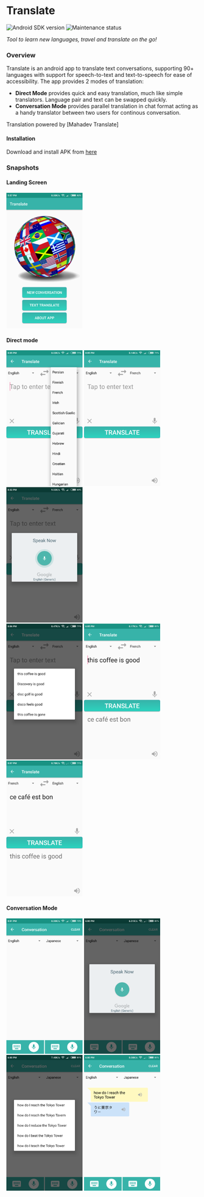 # Translate

![Android SDK version](https://img.shields.io/badge/Android%20SDK-%20%3E%3D%2021-blue.svg)
![Maintenance status](https://img.shields.io/badge/Maintained%3F-no-red.svg?label=maintained)

*Tool to learn new languages, travel and translate on the go!*

### Overview

Translate is an android app to translate text conversations, supporting 90+ languages with support for speech-to-text and text-to-speech for ease of accessibility.
The app provides 2 modes of translation: 

- **Direct Mode** provides quick and easy translation, much like simple translators. Language pair and text can be swapped quickly.
- **Conversation Mode** provides parallel translation in chat format acting as a handy translator between two users for continous conversation.

Translation powered by [Mahadev Translate]

#### Installation

Download and install APK from [here](https://drive.google.com/open?id=1K6fCszUJhyBJzqRlfmsclkYVca1SNcBa)

### Snapshots

#### Landing Screen

<img src="screenshots/landing.png" width="200">

#### Direct mode

<img src="screenshots/direct_language_select.png" width="200"> <img src="screenshots/direct_language_selected.png" width="200"> <img src="screenshots/direct_speak_now.png" width="200">  
<img src="screenshots/direct_speech_to_text.png" width="200"> <img src="screenshots/direct_translate.png" width="200"> <img src="screenshots/direct_swap.png" width="200">

#### Conversation Mode

<img src="screenshots/conversation.png" width="200">  <img src="screenshots/conversation_speech_to_text.png" width="200"> 
<img src="screenshots/conversation_speech_to_text_dialog_choices.png" width="200">  <img src="screenshots/conversation_text_translated.png" width="200">


 

